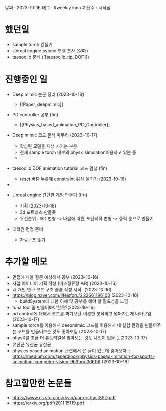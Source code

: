 
날짜 : 2023-10-16
태그 : #weeklyTuna 
지난주 : 시작점

# 했던일

- sample torch 건들기
- Unreal engine pybind 연결 조사 (실패)
- taesoolib 분석 ([[taesoolib_tip_DOF]])

# 진행중인 일

- Deep mimic 논문 정리 (2023-10-18)
	- [[Paper_deepmimic]]

- PD controller 공부 (fin)
	- [[Physics_based_animation_PD_Controller]]
	
- Deep mimic 코드 분석 마무리 (2023-10-17)
	- 학습된 모델을 재생 시키는 부분 
	- 현재 sample torch 내부의 physx simulation이용하고 있는 중
	- 

- taesoolib DOF animation tutorial 코드 완성 (fin)
	- reset 버튼 누를떄 constraint 위치 옮기기 (2023-10-16)

- 
	
- Unreal engine 간단한 게임 만들기 (fin)
	- 기획 (2023-10-18)
	- 3d 포트리스 만들듯
	- 우선순위 : 매쉬변형 -> 바람에 따른 포탄궤적 변형 -> 중력 순으로 만들기
	
- 대학원 면접 준비 
	- 자료구조 훑기

# 추가할 메모

- 면접에 나올 질문 예상해서 공부 (2023-10-16)
- 사업 아이디어 기획 작성 (버스정류장 AR) (2023-10-16)
- 내 개인 연구 코드 구조 슬슬 작성 시작. (2023-10-16)
- https://blog.naver.com/lifeisforu/222661196103 (2023-10-16)
	- buildSystem에 대한 이해 및 공부를 해야 할 필요성을 느낌
- tuna tool 좀 만들어봐야할듯?(2023-10-16)
- pd control에 대해서 코드를 짜기보단 이론만 분석하고 넘어가는게 나아보임. (2023-10-17)
- sample torch를 이용해서 deepmimic 코드를 이용해서 내 실험 환경을 만들어주는 코드를 만들어보는 것도 좋아보임 (2023-10-17)
- physX를 조금 더 튜토리얼을 찾아보는 것도 나쁘지 않을 듯(2023-10-17)
- 유산균 유산균 유산균 
- physics based animation 관련해서 쓴 글이 있는데 읽어보자. : https://medium.com/@nerdjock/physics-based-imitation-for-sports-animation-computer-vision-9b3bcc3d6f9f (2023-10-18)
# 참고할만한 논문들
- https://www.cs.sfu.ca/~kkyin/papers/fastSPD.pdf
- https://arxiv.org/pdf/2011.15119.pdf